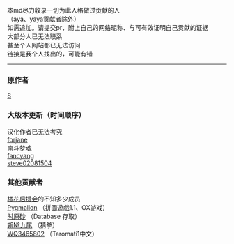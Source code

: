 本md尽力收录一切为此人格做过贡献的人  
（aya、yaya贡献者除外）  
如需追加。请提交pr，附上自己的网络昵称、与可有效证明自己贡献的证据  
大部分人已无法联系  
甚至个人网站都已无法访问  
链接是我个人找出的，可能有错  

_____

### 原作者  
[8]( http://unvollendet.web.fc2.com/ )  

### 大版本更新（时间顺序）  

汉化作者已无法考究  
[forjane]( http://tieba.baidu.com/home/main?un=forjanezz&fr=home&id=tb.1.a0a3009a.j-3Yxjt4S1Xw936KXsVUEA )  
[南斗梦魂]( http://tieba.baidu.com/home/main?un=%E5%8D%97%E6%96%97%E6%A2%A6%E9%AD%82&fr=home&id=tb.1.5d680b0.EsF9lMh3rWh0d4SLz70c1w )  
[fancyang]( http://www.fancyang.com/ )  
[steve02081504]( https://steve02081504.github.io/ )  

### 其他贡献者  

[橘花后援会]( http://cuc.moe.hm/forumdisplay.php?fid=10 )的不知多少成员  
[Pygmalion]( http://lockedrobin.lofter.com/ )  （拼圖遊戲1.1、OX游戏）  
[时原砂]( https://blog.yam.com/masenoyoi )  （Database 存取）  
[朔№九尾]( http://tieba.baidu.com/home/main?un=%E6%9C%94%E2%84%96%E4%B9%9D%E5%B0%BE&fr=home&id=tb.1.b25585fe.Tgg-2h0_3W6WGEeoM8GKZg )  （猜拳）  
[WQ3465802]( https://twitter.com/wq3465802 )  （Taromati1中文）  
